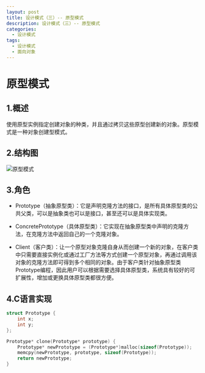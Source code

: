 ```yaml
---
layout: post
title: 设计模式（三）-- 原型模式
description: 设计模式（三）-- 原型模式
categories:
  - 设计模式
tags:
  - 设计模式
  - 面向对象
---
```


# 原型模式

## 1.概述

使用原型实例指定创建对象的种类，并且通过拷贝这些原型创建新的对象。原型模式是一种对象创建型模式。

## 2.结构图

![原型模式](https://kx-image.oss-cn-chengdu.aliyuncs.com/%E5%8E%9F%E5%9E%8B%E6%A8%A1%E5%BC%8F.png)

## 3.角色

- Prototype（抽象原型类）：它是声明克隆方法的接口，是所有具体原型类的公共父类，可以是抽象类也可以是接口，甚至还可以是具体实现类。

- ConcretePrototype（具体原型类）：它实现在抽象原型类中声明的克隆方法，在克隆方法中返回自己的一个克隆对象。

- Client（客户类）：让一个原型对象克隆自身从而创建一个新的对象，在客户类中只需要直接实例化或通过工厂方法等方式创建一个原型对象，再通过调用该对象的克隆方法即可得到多个相同的对象。由于客户类针对抽象原型类Prototype编程，因此用户可以根据需要选择具体原型类，系统具有较好的可扩展性，增加或更换具体原型类都很方便。

## 4.C语言实现

```c
struct Prototype {
    int x;
    int y;
};

Prototype* clone(Prototype* prototype) {
    Prototype* newPrototype = (Prototype*)malloc(sizeof(Prototype));
    memcpy(newPrototype, prototype, sizeof(Prototype));
    return newPrototype;
}
```

